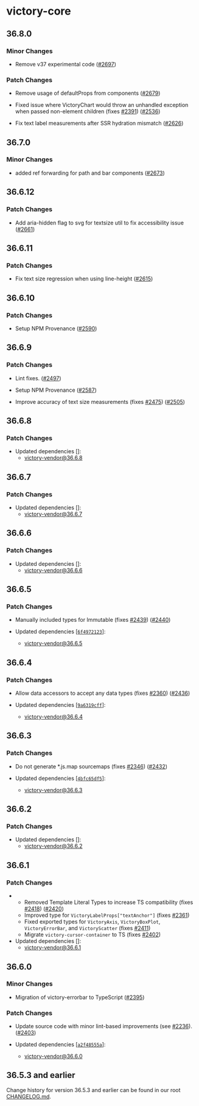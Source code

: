 # victory-core

## 36.8.0

### Minor Changes

- Remove v37 experimental code ([#2697](https://github.com/FormidableLabs/victory/pull/2697))

### Patch Changes

- Remove usage of defaultProps from components ([#2679](https://github.com/FormidableLabs/victory/pull/2679))

* Fixed issue where VictoryChart would throw an unhandled exception when passed non-element children (fixes [#2391](https://github.com/FormidableLabs/victory/issues/2391)) ([#2536](https://github.com/FormidableLabs/victory/pull/2536))

- Fix text label measurements after SSR hydration mismatch ([#2626](https://github.com/FormidableLabs/victory/pull/2626))

## 36.7.0

### Minor Changes

- added ref forwarding for path and bar components ([#2673](https://github.com/FormidableLabs/victory/pull/2673))

## 36.6.12

### Patch Changes

- Add aria-hidden flag to svg for textsize util to fix accessibility issue ([#2661](https://github.com/FormidableLabs/victory/pull/2661))

## 36.6.11

### Patch Changes

- Fix text size regression when using line-height ([#2615](https://github.com/FormidableLabs/victory/pull/2615))

## 36.6.10

### Patch Changes

- Setup NPM Provenance ([#2590](https://github.com/FormidableLabs/victory/pull/2590))

## 36.6.9

### Patch Changes

- Lint fixes. ([#2497](https://github.com/FormidableLabs/victory/pull/2497))

* Setup NPM Provenance ([#2587](https://github.com/FormidableLabs/victory/pull/2587))

- Improve accuracy of text size measurements (fixes [#2475](https://github.com/FormidableLabs/victory/issues/2475)) ([#2505](https://github.com/FormidableLabs/victory/pull/2505))

## 36.6.8

### Patch Changes

- Updated dependencies []:
  - victory-vendor@36.6.8

## 36.6.7

### Patch Changes

- Updated dependencies []:
  - victory-vendor@36.6.7

## 36.6.6

### Patch Changes

- Updated dependencies []:
  - victory-vendor@36.6.6

## 36.6.5

### Patch Changes

- Manually included types for Immutable (fixes [#2439](https://github.com/FormidableLabs/victory/issues/2439)) ([#2440](https://github.com/FormidableLabs/victory/pull/2440))

- Updated dependencies [[`6f4972123`](https://github.com/FormidableLabs/victory/commit/6f49721238332bb5ee879571a45b34a04e44d416)]:
  - victory-vendor@36.6.5

## 36.6.4

### Patch Changes

- Allow data accessors to accept any data types (fixes [#2360](https://github.com/FormidableLabs/victory/issues/2360)) ([#2436](https://github.com/FormidableLabs/victory/pull/2436))

- Updated dependencies [[`9a6319cff`](https://github.com/FormidableLabs/victory/commit/9a6319cffbc480711b8c286dcae00575081170f0)]:
  - victory-vendor@36.6.4

## 36.6.3

### Patch Changes

- Do not generate \*.js.map sourcemaps (fixes [#2346](https://github.com/FormidableLabs/victory/issues/2346)) ([#2432](https://github.com/FormidableLabs/victory/pull/2432))

- Updated dependencies [[`4bfc65df5`](https://github.com/FormidableLabs/victory/commit/4bfc65df5a10aa6a10084882ed5c6d0d894dec6f)]:
  - victory-vendor@36.6.3

## 36.6.2

### Patch Changes

- Updated dependencies []:
  - victory-vendor@36.6.2

## 36.6.1

### Patch Changes

- - Removed Template Literal Types to increase TS compatibility (fixes [#2418](https://github.com/FormidableLabs/victory/issues/2418)) ([#2420](https://github.com/FormidableLabs/victory/pull/2420))
  - Improved type for `VictoryLabelProps["textAnchor"]` (fixes [#2361](https://github.com/FormidableLabs/victory/issues/2361))
  - Fixed exported types for `VictoryAxis`, `VictoryBoxPlot`, `VictoryErrorBar`, and `VictoryScatter` (fixes [#2411](https://github.com/FormidableLabs/victory/issues/2411))
  - Migrate `victory-cursor-container` to TS (fixes [#2402](https://github.com/FormidableLabs/victory/issues/2402))
- Updated dependencies []:
  - victory-vendor@36.6.1

## 36.6.0

### Minor Changes

- Migration of victory-errorbar to TypeScript ([#2395](https://github.com/FormidableLabs/victory/pull/2395))

### Patch Changes

- Update source code with minor lint-based improvements (see [#2236](https://github.com/FormidableLabs/victory/issues/2236)). ([#2403](https://github.com/FormidableLabs/victory/pull/2403))

- Updated dependencies [[`a2f48555a`](https://github.com/FormidableLabs/victory/commit/a2f48555adfed15bdb004dc0793f197d90c950a2)]:
  - victory-vendor@36.6.0

## 36.5.3 and earlier

Change history for version 36.5.3 and earlier can be found in our root [CHANGELOG.md](https://github.com/FormidableLabs/victory/blob/main/CHANGELOG.md).

